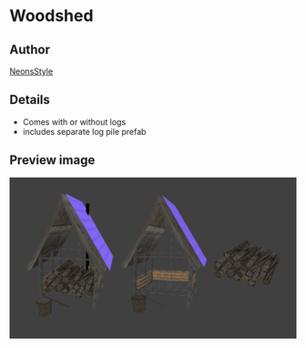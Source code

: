 # Woodshed
## Author
[NeonsStyle](https://www.youtube.com/user/neon30003)

## Details
- Comes with or without logs
- includes separate log pile prefab

## Preview image
![alt text](woodshed_ex.jpg "woodshed")